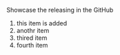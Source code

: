 Showcase the releasing in the GitHub 
1. this item is added
2. anothr item
3. thired item
4. fourth item
